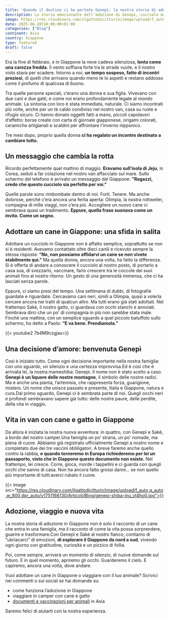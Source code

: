 ```yaml
---
title: 'Quando il destino ci ha portato Genepì: la nostra storia di adozione di un cucciolo in Giappone'
description: La storia emozionante dell’adozione di Genepì, cucciolo mameshiba in Giappone. Un viaggio in camper con cane e gatto, sfide burocratiche, vaccinazioni e documenti per animali.
image: https://res.cloudinary.com/ilgattodicitturin/image/upload/f_auto,q_auto,w_800,dpr_auto/v1751165796/Articoli/Blog/genepi-nuovo-mebro-shiba-inu_t6zv0e.jpg
date: 2025-06-28T10:00:00+01:00
categories: ["Blog"]
continent: Asia
country: Giappone
type: featured
draft: false 
---
```

Era la fine di febbraio, e in Giappone la neve cadeva silenziosa, **lenta come una carezza fredda.** Il vento soffiava forte tra le strade vuote, e il nostro visto stava per scadere. Intorno a noi, **un tempo sospeso, fatto di incontri preziosi**, di quelli che arrivano quando meno te lo aspetti e restano addosso come il profumo di qualcosa di buono.

Tra quelle persone speciali, c’erano una donna e sua figlia. Vivevano con due cani e due gatti, e come noi erano profondamente legate al mondo animale. La sintonia con loro è stata immediata, naturale. Ci siamo incontrati più volte, anche per un tè caldo condiviso nel nostro van, casa su ruote e rifugio sicuro. Ci hanno donato oggetti fatti a mano, piccoli capolavori d’affetto: borse create con carta di giornale giapponese, origami colorati, ceramiche artigianali e scaldini per affrontare l'inverno nipponico.

Tre mesi dopo, proprio quella donna **ci ha regalato un incontro destinato a cambiare tutto.**

## Un messaggio che cambia la rotta
Ricordo perfettamente quel mattino di maggio. **Eravamo sull’isola di Jeju**, in Corea, seduti a far colazione nel nostro van affacciato sul mare. Sullo schermo del telefono è arrivato un messaggio dal Giappone: **"Ragazzi, credo che questo cucciolo sia perfetto per voi."**

Quelle parole sono rimbombate dentro di noi. Forti. Tenere. Ma anche dolorose, perché c’era ancora una ferita aperta: Olimpia, la nostra rottweiler, compagna di mille viaggi, non c’era più. Accogliere un nuovo cane ci sembrava quasi un tradimento. **Eppure, quella frase suonava come un invito. Come un segno.**

## Adottare un cane in Giappone: una sfida in salita
Adottare un cucciolo in Giappone non è affatto semplice, soprattutto se non si è residenti. Avevamo contattato oltre dieci canili e ricevuto sempre la stessa risposta: **“No, non possiamo affidarvi un cane se non vivete stabilmente qui.”**
Ma quella donna, ancora una volta, ha fatto la differenza. Si è offerta di andare a conoscere il cucciolo al nostro posto, di portarlo a casa sua, di svezzarlo, vaccinare, farlo crescere tra le coccole dei suoi animali fino al nostro ritorno. Un gesto di una generosità immensa, che ci ha lasciati senza parole.

Eppure, ci siamo presi del tempo. Una settimana di dubbi, di fotografie guardate e riguardate. Cercavamo cani neri, simili a Olimpia, quasi a volerla cercare ancora nei tratti di qualcun altro. Ma tutti erano già stati adottati. Nel frattempo Sakè, il nostro gatto, ci guardava con occhi stanchi e annoiati. Sembrava dirci che un po’ di compagnia in più non sarebbe stata male. Finché una mattina, con un semplice sguardo a quel piccolo batuffolo sullo schermo, ho detto a Paolo: **“E va bene. Prendiamola.”**

{{< youtube2 7b4M9czgjas>}}

## Una decisione d’amore: benvenuta Genepì
Così è iniziato tutto. Come ogni decisione importante nella nostra famiglia: con uno sguardo, un silenzio e una certezza improvvisa.Ed è così che è arrivata lei, la nostra mameshiba: Genepì.
Il nome non è stato scelto a caso. **Genepì è un liquore delle nostre montagne**, il simbolo delle nostre radici. Ma è anche una pianta, l’artemisia, che rappresenta forza, guarigione, mistero. Un nome che unisce passato e presente, Italia e Giappone, natura e cura.Dal primo sguardo, Genepì ci è sembrata parte di noi. Quegli occhi neri e profondi sembravano sapere già tutto: delle nostre paure, delle perdite, della vita in viaggio.

## Vita in van con cane e gatto in Giappone
Da allora è iniziata la nostra nuova avventura: in quattro, con Genepì e Sakè, a bordo del nostro camper.Una famiglia un po’ strana, un po’ nomade, ma piena di cuore.
Abbiamo già registrato ufficialmente Genepì a nostro nome e completato due dei tre vaccini obbligatori. A breve faremo anche quello contro la rabbia, **e quando torneremo in Europa richiederemo per lei un passaporto, visto che in Giappone questo documento non esiste.**
Nel frattempo, lei cresce. Corre, gioca, morde i tappetini e ci guarda con quegli occhi che sanno di casa. Non ha ancora fatto grossi danni… se non quello più importante di tutti:averci rubato il cuore.

{{< image src="https://res.cloudinary.com/ilgattodicitturin/image/upload/f_auto,q_auto,w_800,dpr_auto/v1751166130/Articoli/Blog/genepi-shiba-inu_vt4ho0.jpg">}}

## Adozione, viaggio e nuova vita
La nostra storia di adozione in Giappone non è solo il racconto di un cane che entra in una famiglia, ma il racconto di come la vita possa sorprendere, guarire e trasformare.Con Genepì e Sakè al nostro fianco, contiamo di “ubriacarci” di emozioni, **di esplorare il Giappone da nord a sud**, vivendo ogni giorno con gratitudine, curiosità e un pizzico di follia.

Poi, come sempre, arriverà un momento di silenzio, di nuove domande sul futuro. E in quel momento, apriremo gli occhi. Guarderemo il cielo. E capiremo, ancora una volta, dove andare.

Vuoi adottare un cane in Giappone o viaggiare con il tuo animale?
Scrivici nei commenti o sui social se hai domande su:
* come funziona l’adozione in Giappone
* viaggiare in camper con cane e gatto
* [documenti e vaccinazioni per animali](/blog/entrare-giappone-cane-gatto-evitare-quarantena/) in Asia

Saremo felici di aiutarti con la nostra esperienza.